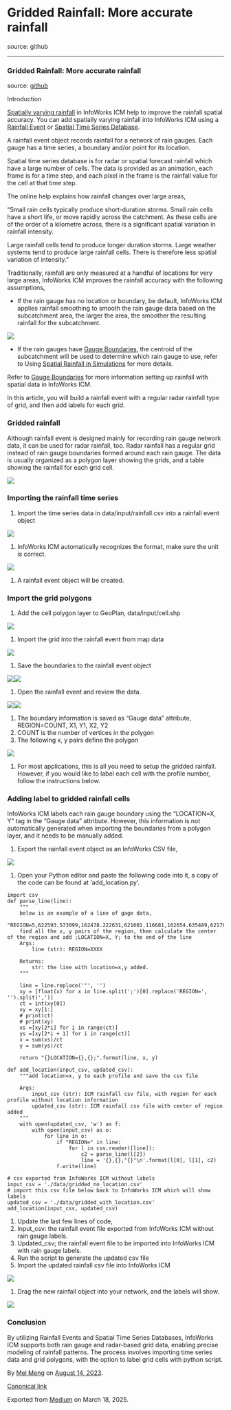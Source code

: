 # Gridded Rainfall: More accurate rainfall

source: github

---

### Gridded Rainfall: More accurate rainfall

source: [github](https://github.com/mel-meng/hhnote/tree/main/hydrology/icm_grid_rainfall)

Introduction

[Spatially varying rainfall](https://help.autodesk.com/view/IWICMS/2024/ENU/?guid=GUID-5ABC9999-29C7-4B8F-AEF2-F8E48607CC56) in InfoWorks ICM help to improve the rainfall spatial accuracy. You can add spatially varying rainfall into InfoWorks ICM using a [Rainfall Event](https://help.autodesk.com/view/IWICMS/2024/ENU/?guid=GUID-4BBA898E-FF8E-4EA2-8982-34E04A9732AE) or [Spatial Time Series Database](https://help.autodesk.com/view/IWICMS/2024/ENU/?guid=GUID-7742A691-4094-4235-B499-8CA03ED6F9FB).

A rainfall event object records rainfall for a network of rain gauges. Each gauge has a time series, a boundary and/or point for its location.

Spatial time series database is for radar or spatial forecast rainfall which have a large number of cells. The data is provided as an animation, each frame is for a time step, and each pixel in the frame is the rainfall value for the cell at that time step.

The online help explains how rainfall changes over large areas,

“Small rain cells typically produce short-duration storms. Small rain cells have a short life, or move rapidly across the catchment. As these cells are of the order of a kilometre across, there is a significant spatial variation in rainfall intensity.

Large rainfall cells tend to produce longer duration storms. Large weather systems tend to produce large rainfall cells. There is therefore less spatial variation of intensity.”

Traditionally, rainfall are only measured at a handful of locations for very large areas, InfoWorks ICM improves the rainfall accuracy with the following assumptions,

* If the rain gauge has no location or boundary, be default, InfoWorks ICM applies rainfall smoothing to smooth the rain gauge data based on the subcatchment area, the larger the area, the smoother the resulting rainfall for the subcatchment.

![](images\0_w3VOugLW2rhsyEEs.png)

* If the rain gauges have [Gauge Boundaries](https://help.autodesk.com/view/IWICMS/2024/ENU/?guid=GUID-4C3D20AA-8677-489C-8FFB-D013BA9037FD), the centroid of the subcatchment will be used to determine which rain gauge to use, refer to Using [Spatial Rainfall in Simulations](https://help.autodesk.com/view/IWICMS/2024/ENU/?guid=GUID-68488FEC-B1F8-4C17-916C-561362633DB9) for more details.

Refer to [Gauge Boundaries](https://help.autodesk.com/view/IWICMS/2024/ENU/?guid=GUID-4C3D20AA-8677-489C-8FFB-D013BA9037FD) for more information setting up rainfall with spatial data in InfoWorks ICM.

In this article, you will build a rainfall event with a regular radar rainfall type of grid, and then add labels for each grid.

### Gridded rainfall

Although rainfall event is designed mainly for recording rain gauge network data, it can be used for radar rainfall, too. Radar rainfall has a regular grid instead of rain gauge boundaries formed around each rain gauge. The data is usually organized as a polygon layer showing the grids, and a table showing the rainfall for each grid cell.

![](images\0_FQhPfslGV3mqL1r2.png)

### Importing the rainfall time series

1. Import the time series data in data/input/rainfall.csv into a rainfall event object

![](images\0_YY1ejW20uou4ZNZd.png)

1. InfoWorks ICM automatically recognizes the format, make sure the unit is correct.

![](images\0_quU4L0fjVGPLylHH.png)

1. A rainfall event object will be created.

### Import the grid polygons

1. Add the cell polygon layer to GeoPlan, data/input/cell.shp

![](images\0_JlSw--7x_7Sxv_vP.png)

1. Import the grid into the rainfall event from map data

![](images\0_W1REwIxXlNA47Ejf.png)

1. Save the boundaries to the rainfall event object

![](images\0_5G5wmcclOahxn310.png)![](images\0_-G7ZfF1iIPE0CF-J.png)

1. Open the rainfall event and review the data.

![](images\0_r2zk8EBMYkF_4BVL.png)![](images\0_gpPdEc2v2Eyj1GAd.png)

1. The boundary information is saved as “Gauge data” attribute, REGION=COUNT, X1, Y1, X2, Y2
2. COUNT is the number of vertices in the polygon
3. The following x, y pairs define the polygon

![](images\0_-lQ2n39E4q9UGLPW.png)

1. For most applications, this is all you need to setup the gridded rainfall. However, if you would like to label each cell with the profile number, follow the instructions below.

### Adding label to gridded rainfall cells

InfoWorks ICM labels each rain gauge boundary using the “LOCATION=X, Y” tag in the “Gauge data” attribute. However, this information is not automatically generated when importing the boundaries from a polygon layer, and it needs to be manually added.

1. Export the rainfall event object as an InfoWorks CSV file,

![](images\0_CyUsgifQPFtDtHDi.png)

1. Open your Python editor and paste the following code into it, a copy of the code can be found at ‘add\_location.py’.

```
import csv  
def parse_line(line):  
    """  
    below is an example of a line of gage data,  
    "REGION=5,622593.573099,162478.222631,621601.116681,162654.635489,621780.655846,163630.062159,622773.118767,163453.650017,622593.573099,162478.222631;LOCATION=2323,233423;"  
    find all the x, y pairs of the region, then calculate the center of the region and add ;LOCATION=X, Y; to the end of the line  
    Args:  
        line (str): REGION=XXXX 
```

```
    Returns:  
        str: the line with location=x,y added.  
    """  
      
    line = line.replace('"', '')  
    xy = [float(x) for x in line.split(';')[0].replace('REGION=', '').split(',')]  
    ct = int(xy[0])  
    xy = xy[1:]  
    # print(ct)  
    # print(xy)  
    xs =[xy[2*i] for i in range(ct)]  
    ys =[xy[2*i + 1] for i in range(ct)]  
    x = sum(xs)/ct  
    y = sum(ys)/ct  
      
    return "{}LOCATION={},{};".format(line, x, y)
```

```
def add_location(input_csv, updated_csv):  
    """add location=x, y to each profile and save the csv file
```

```
    Args:  
        input_csv (str): ICM rainfall csv file, with region for each profile without location information  
        updated_csv (str): ICM rainfall csv file with center of region added  
    """  
    with open(updated_csv, 'w') as f:  
        with open(input_csv) as o:  
            for line in o:  
                if "REGION=" in line:  
                    for l in csv.reader([line]):  
                        c2 = parse_line(l[2])  
                        line = '{},{},"{}"\n'.format(l[0], l[1], c2)  
                f.write(line)  
                  
# csv exported from InfoWorks ICM without labels  
input_csv = './data/gridded_no_location.csv'  
# import this csv file below back to InfoWorks ICM which will show labels  
updated_csv = './data/gridded_with_location.csv'  
add_location(input_csv, updated_csv)
```

1. Update the last few lines of code,
2. Input\_csv: the rainfall event file exported from InfoWorks ICM without rain gauge labels.
3. Updated\_csv; the rainfall event file to be imported into InfoWorks ICM with rain gauge labels.
4. Run the script to generate the updated csv file
5. Import the updated rainfall csv file into InfoWorks ICM

![](images\0_PpZ8HCO6u0aElT3V.png)

1. Drag the new rainfall object into your network, and the labels will show.

![](images\0_gMW3h9fdc2J6xg6O.png)

### Conclusion

By utilizing Rainfall Events and Spatial Time Series Databases, InfoWorks ICM supports both rain gauge and radar-based grid data, enabling precise modeling of rainfall patterns. The process involves importing time series data and grid polygons, with the option to label grid cells with python script.

By [Mel Meng](https://medium.com/@mel-meng-pe) on [August 14, 2023](https://medium.com/p/3f075dd19a8b).

[Canonical link](https://medium.com/@mel-meng-pe/gridded-rainfall-more-accurate-rainfall-3f075dd19a8b)

Exported from [Medium](https://medium.com) on March 18, 2025.